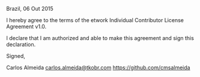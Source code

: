 Brazil, 06 Out 2015

I hereby agree to the terms of the etwork Individual Contributor License
Agreement v1.0.

I declare that I am authorized and able to make this agreement and sign this
declaration.

Signed,

Carlos Almeida carlos.almeida@tkobr.com https://github.com/cmsalmeida
